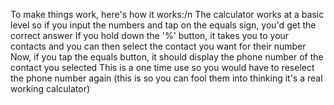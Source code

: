To make things work, here's how it works:/n
The calculator works at a basic level so if you input the numbers and tap on the equals sign, you'd get the correct answer
If you hold down the '%' button, it takes you to your contacts and you can then select the contact you want for their number
Now, if you tap the equals button, it should display the phone number of the contact you selected
This is a one time use so you would have to reselect the phone number again (this is so you can fool them into thinking it's a real working calculator)

